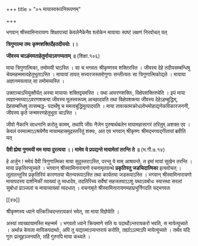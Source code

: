 +++
title = "०५ मायास्वरूपनिरूपणम्"

+++

भगवान् श्रीस्वामिनारायणः शिक्षापत्र्यां केवलेनैकेनैव श्लोकेन मायायाः स्पष्टं लक्षणं निरवोचत् यत्

**त्रिगुणात्मा तमः कृष्णशक्तिर्देहतदीययोः ।।** 

**जीवस्य चाऽहंममताहेतुर्मायाऽवगम्यताम् ॥** (शिक्षा.१०६)

माया त्रिगुणात्मिका, तमोमयी चाऽस्ति । सा च भगवतः श्रीकृष्णस्य शक्तिरस्ति । जीवस्य देहे तदीयसम्बन्धिषु चेयमहम्ममत्वहेतुभूताऽस्ति । मायायां तावत् सत्त्वरजस्तमोगुणाः सन्तीत्यतः सा त्रिगुणात्मिकोद्यते । मायाया अज्ञानमयत्वात् सा तमोमय्यस्ति ।

उक्तञ्चाऽभियुक्तैर्यत् अस्या मायायाः शक्तिद्वयमस्ति । यथा आवरणशक्तिः, विक्षेपशक्तिश्चेति । इयं माया त्वज्ञानमय्याऽऽवरणशक्त्या जीवस्य मूलस्वरूपम् आच्छादयति तथा विक्षेपशक्त्या जीवस्य देहेऽहम्बुद्धिम्, देहसम्बन्धिषु तत्सम्बद्ध- पदार्थेषु च ममत्वबुद्धिमुत्पादयति । माया तावत्कामक्रोधलोभमोहाद्यनेकविकारजननी, जीवस्य कृते जन्ममरणहेतुभूता चाऽस्ति ।

जीवो नैकानि साधनानि करोतु कामम्, तथापि जीवः नैजेन पुरुषार्थबलेन मायामहासागरं तरितुम् अशक्त एव । केवलं परमात्माऽऽश्रयेणैव मायामहासमुद्रस्तरितुं शक्यः, अत एव भगवान् श्रीकृष्णः श्रीमद्भगवद्गीतायां ब्रवीति यत्

**दैवी ह्येषा गुणमयी मम माया दुरत्यया ।।  मामेव ये प्रपद्यन्ते मायामेतां तरन्ति ते ॥** (भ.गी.७.१४)

हे अर्जुन ! ममेयं दैवी त्रिगुणात्मिका माया सुदुस्तराऽस्ति, परन्तु ये माम् आश्रयन्ते, त इमां मायां सुखेन तरन्ति । माया प्रकृतिरप्युच्यते । भगवान् श्रीस्वामिनारायणो वचनामृतग्रन्थे **प्रकृतिस्तु जडचिदात्मिका** इत्यवोचत् । लूतातन्तुरिव प्रकृतिरियं कारणतया चैतन्यरूपाऽस्ति तथा कार्यतया जडरूपाऽस्ति । भगवान् श्रीस्वामिनारायणो मायापदस्य दार्शनिकीं व्याख्यां तु व्यधादेव, तदतिरिच्य सर्वेषां सहजतयाऽऽशु यथाऽवबोधः स्यात्तथा सरलां सुबोधां प्राञ्जलां च मायाव्याख्यां व्यदधात् । वचनामृते श्रीस्वामिनारायणमहाप्रभुर्निगदति यद्भगवतः

[[४७]]

श्रीकृष्णस्य ध्याने यत्किञ्चिदन्तरायकरं भवेत्, सा माया विज्ञेयेति ।

अस्यां व्याख्यायामस्ति महन्मर्म । भगवतो ध्याने क्रियमाणे सति यः पदार्थोऽन्तरायकरो भवति, स मायेत्युच्यते । अर्थान्न केवला मायिकपदार्थाः, अपि तु यद्यात्माऽप्यन्तरायं करोति, तर्ह्याऽऽत्माऽपि मायेत्युच्यते । तथैव यदि गुरुः प्रत्यूहञ्जनयति, तर्हि गुरुरपि माया कथ्यते ।

